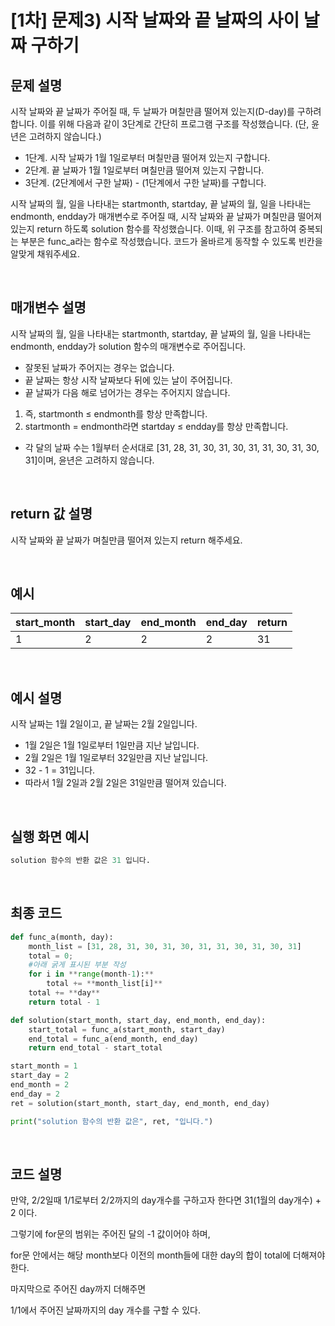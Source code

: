 # [1차] 문제3) 시작 날짜와 끝 날짜의 사이 날짜 구하기

## 문제 설명

시작 날짜와 끝 날짜가 주어질 때, 두 날짜가 며칠만큼 떨어져 있는지(D-day)를 구하려 합니다. 이를 위해 다음과 같이 3단계로 간단히 프로그램 구조를 작성했습니다. (단, 윤년은 고려하지 않습니다.)

- 1단계. 시작 날짜가 1월 1일로부터 며칠만큼 떨어져 있는지 구합니다.
- 2단계. 끝 날짜가 1월 1일로부터 며칠만큼 떨어져 있는지 구합니다.
- 3단계. (2단계에서 구한 날짜) - (1단계에서 구한 날짜)를 구합니다.

시작 날짜의 월, 일을 나타내는 startmonth, startday, 끝 날짜의 월, 일을 나타내는 endmonth, endday가 매개변수로 주어질 때, 시작 날짜와 끝 날짜가 며칠만큼 떨어져 있는지 return 하도록 solution 함수를 작성했습니다. 이때, 위 구조를 참고하여 중복되는 부분은 func_a라는 함수로 작성했습니다. 코드가 올바르게 동작할 수 있도록 빈칸을 알맞게 채워주세요.
 
<br>
 
## 매개변수 설명

시작 날짜의 월, 일을 나타내는 startmonth, startday, 끝 날짜의 월, 일을 나타내는 endmonth, endday가 solution 함수의 매개변수로 주어집니다.

- 잘못된 날짜가 주어지는 경우는 없습니다.
- 끝 날짜는 항상 시작 날짜보다 뒤에 있는 날이 주어집니다.
- 끝 날짜가 다음 해로 넘어가는 경우는 주어지지 않습니다.

1. 즉, startmonth ≤ endmonth를 항상 만족합니다.
2. startmonth = endmonth라면 startday ≤ endday를 항상 만족합니다.

- 각 달의 날짜 수는 1월부터 순서대로 [31, 28, 31, 30, 31, 30, 31, 31, 30, 31, 30, 31]이며, 윤년은 고려하지 않습니다.
 
<br>
 

## return 값 설명

시작 날짜와 끝 날짜가 며칠만큼 떨어져 있는지 return 해주세요.
 
<br>
 

## 예시

| start_month | start_day | end_month | end_day | return |
| --- | --- | --- | --- | --- |
| 1 | 2 | 2 | 2 | 31 |
 
<br>
 

## 예시 설명

시작 날짜는 1월 2일이고, 끝 날짜는 2월 2일입니다.

- 1월 2일은 1월 1일로부터 1일만큼 지난 날입니다.
- 2월 2일은 1월 1일로부터 32일만큼 지난 날입니다.
- 32 - 1 = 31입니다.
- 따라서 1월 2일과 2월 2일은 31일만큼 떨어져 있습니다.
 
<br>
 

## 실행 화면 예시

```python
solution 함수의 반환 값은 31 입니다.
```
 
<br>
 

## 최종 코드

```python
def func_a(month, day):
	month_list = [31, 28, 31, 30, 31, 30, 31, 31, 30, 31, 30, 31]
	total = 0;
	#아래 굵게 표시된 부분 작성
	for i in **range(month-1):**
		total += **month_list[i]**
	total += **day**
	return total - 1

def solution(start_month, start_day, end_month, end_day):
	start_total = func_a(start_month, start_day)
	end_total = func_a(end_month, end_day)
	return end_total - start_total

start_month = 1
start_day = 2
end_month = 2
end_day = 2
ret = solution(start_month, start_day, end_month, end_day)

print("solution 함수의 반환 값은", ret, "입니다.")
```
 
<br>
 

## 코드 설명

만약, 2/2일때 1/1로부터 2/2까지의 day개수를 구하고자 한다면 31(1월의 day개수) + 2 이다.

그렇기에 for문의 범위는 주어진 달의 -1 값이어야 하며,

for문 안에서는 해당 month보다 이전의 month들에 대한 day의 합이 total에 더해져야 한다.

마지막으로 주어진 day까지 더해주면 

1/1에서 주어진 날짜까지의 day 개수를 구할 수 있다.
